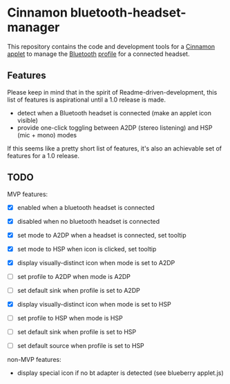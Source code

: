 # Cinnamon bluetooth-headset-manager

This repository contains the code and development tools for a [Cinnamon][] [applet][] to manage the [Bluetooth][] [profile][] for a connected headset.

  [Cinnamon]: https://en.wikipedia.org/wiki/Cinnamon_(software)
  [applet]: https://cinnamon-spices.linuxmint.com/applets
  [Bluetooth]: https://en.wikipedia.org/wiki/Bluetooth
  [profile]: https://en.wikipedia.org/wiki/List_of_Bluetooth_profiles


## Features

Please keep in mind that in the spirit of Readme-driven-development, this list of features is aspirational until a 1.0 release is made.

* detect when a Bluetooth headset is connected (make an applet icon visible)
* provide one-click toggling between A2DP (stereo listening) and HSP (mic + mono) modes

If this seems like a pretty short list of features, it's also an achievable set of features for a 1.0 release.


## TODO

MVP features:

- [x] enabled when a bluetooth headset is connected
- [x] disabled when no bluetooth headset is connected

- [x] set mode to A2DP when a headset is connected, set tooltip
- [x] set mode to HSP when icon is clicked, set tooltip

- [x] display visually-distinct icon when mode is set to A2DP
- [ ] set profile to A2DP when mode is A2DP
- [ ] set default sink when profile is set to A2DP

- [x] display visually-distinct icon when mode is set to HSP
- [ ] set profile to HSP when mode is HSP
- [ ] set default sink when profile is set to HSP
- [ ] set default source when profile is set to HSP


non-MVP features:

- display special icon if no bt adapter is detected (see blueberry applet.js)
